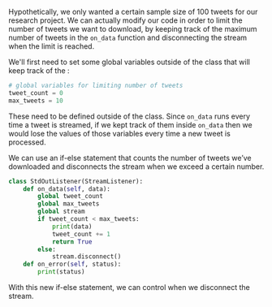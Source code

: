 <!--title={Retrieving Data Pt.1}-->

Hypothetically, we only wanted a certain sample size of 100 tweets for our research project. We can actually modify our code in order to limit the number of tweets we want to download, by keeping track of the maximum number of tweets in the `on_data` function and disconnecting the stream when the limit is reached.

We'll first need to set some global variables outside of the class that will keep track of the :

```python
# global variables for limiting number of tweets
tweet_count = 0
max_tweets = 10
```

These need to be defined outside of the class. Since `on_data` runs every time a tweet is streamed, if we kept track of them inside `on_data` then we would lose the values of those variables every time a new tweet is processed. 

We can use an if-else statement that counts the number of tweets we’ve downloaded and disconnects the stream when we exceed a certain number.

```python
class StdOutListener(StreamListener):
  	def on_data(self, data):
    	global tweet_count
    	global max_tweets
    	global stream
    	if tweet_count < max_tweets:
      		print(data)
      		tweet_count += 1
      		return True
    	else:
      		stream.disconnect()
  	def on_error(self, status):
    	print(status)
```

With this new if-else statement, we can control when we disconnect the stream.